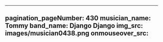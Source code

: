 ------
pagination_pageNumber: 430
musician_name: Tommy
band_name: Django Django
img_src: images/musician0438.png
onmouseover_src: 
------